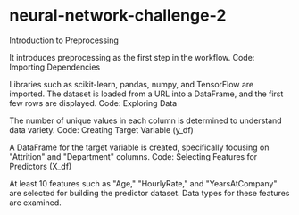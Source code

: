 # neural-network-challenge-2

Introduction to Preprocessing

It introduces preprocessing as the first step in the workflow.
Code: Importing Dependencies

Libraries such as scikit-learn, pandas, numpy, and TensorFlow are imported.
The dataset is loaded from a URL into a DataFrame, and the first few rows are displayed.
Code: Exploring Data

The number of unique values in each column is determined to understand data variety.
Code: Creating Target Variable (y_df)

A DataFrame for the target variable is created, specifically focusing on "Attrition" and "Department" columns.
Code: Selecting Features for Predictors (X_df)

At least 10 features such as "Age," "HourlyRate," and "YearsAtCompany" are selected for building the predictor dataset. Data types for these features are examined.